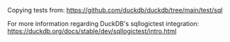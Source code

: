 Copying tests from: https://github.com/duckdb/duckdb/tree/main/test/sql

For more information regarding DuckDB's sqllogictest integration: https://duckdb.org/docs/stable/dev/sqllogictest/intro.html
